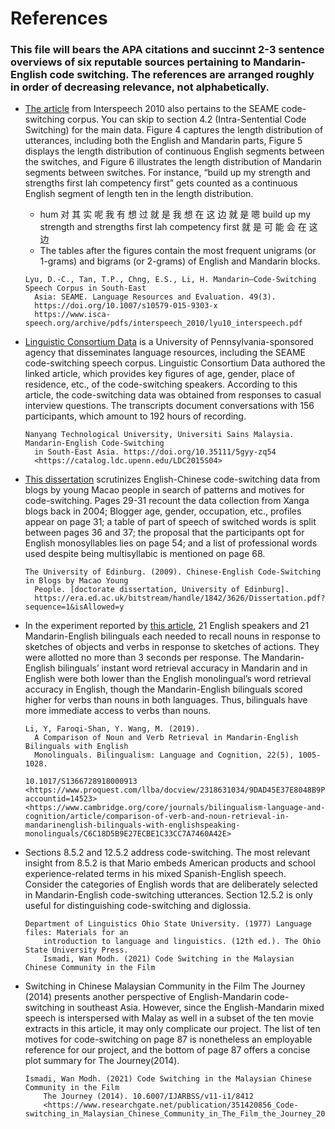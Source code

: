 # References
### This file will bears the APA citations and succinnt 2-3 sentence overviews of six reputable sources pertaining to Mandarin-English code switching. The references are arranged roughly in order of decreasing relevance, not alphabetically.

- [The article](https://www.isca-speech.org/archive/pdfs/interspeech_2010/lyu10_interspeech.pdf) from Interspeech 2010 also pertains to the SEAME code-switching corpus. You can skip to section 4.2 (Intra-Sentential Code Switching) for the main data. Figure 4 captures the length distribution of utterances, including both the English and Mandarin parts, Figure 5 displays the length distribution of continuous English  segments between the switches, and Figure 6 illustrates the length distribution of Mandarin segments between switches. For instance, “build up my strength and strengths first lah competency first” gets counted as a continuous English segment of length ten in the length distribution.
    - hum 对 其 实 呢 我 有 想 过 就 是 我 想 在 这 边 就 是 嗯 build up my strength and strengths first lah competency first 就 是 可 能 <v-noise> 会 在 这 边
    - The tables after the figures contain the most frequent unigrams (or 1-grams) and bigrams (or 2-grams) of English and Mandarin blocks. 
    ```
    Lyu, D.-C., Tan, T.P., Chng, E.S., Li, H. Mandarin–Code-Switching Speech Corpus in South-East 
      Asia: SEAME. Language Resources and Evaluation. 49(3). 
      https://doi.org/10.1007/s10579-015-9303-x 
      https://www.isca-speech.org/archive/pdfs/interspeech_2010/lyu10_interspeech.pdf
    ```
- [Linguistic Consortium Data](https://catalog.ldc.upenn.edu/LDC2015S04) is a University of Pennsylvania-sponsored agency that disseminates language resources, including the SEAME code-switching speech corpus. Linguistic Consortium Data authored the linked article, which provides key figures of age, gender, place of residence, etc., of the code-switching speakers. According to this article, the code-switching data was obtained from responses to casual interview questions. The transcripts document conversations with 156  participants, which amount to 192 hours of recording.
    ```
    Nanyang Technological University, Universiti Sains Malaysia. Mandarin-English Code-Switching 
      in South-East Asia. https://doi.org/10.35111/5gyy-zq54 
      <https://catalog.ldc.upenn.edu/LDC2015S04>
    ```

- [This dissertation](https://era.ed.ac.uk/bitstream/handle/1842/3626/Dissertation.pdf?sequence=1&isAllowed=y) scrutinizes English-Chinese code-switching data from blogs by young Macao people in search of patterns and motives for code-switching. Pages 29-31 recount the data collection from Xanga blogs back in 2004; Blogger age, gender, occupation, etc., profiles appear on page 31; a table of part of speech of switched words is split between pages 36 and 37; the proposal that the participants opt for English monosyllables lies on page 54; and a list of professional words used despite being multisyllabic is mentioned on page 68.
    ```
    The University of Edinburg. (2009). Chinese-English Code-Switching in Blogs by Macao Young 
      People. [doctorate dissertation, University of Edinburg]. 
      https://era.ed.ac.uk/bitstream/handle/1842/3626/Dissertation.pdf?sequence=1&isAllowed=y
    ```


- In the experiment reported by [this article](https://www.cambridge.org/core/journals/bilingualism-language-and-cognition/article/comparison-of-verb-and-noun-retrieval-in-mandarinenglish-bilinguals-with-englishspeaking-monolinguals/C6C18D5B9E27ECBE1C33CC7A7460A42E), 21 English speakers and 21 Mandarin-English bilinguals each needed to recall nouns in response to sketches of objects and verbs in response to sketches of actions. They were allotted no more than 3 seconds per response. The Mandarin-English bilinguals’ instant word retrieval accuracy in Mandarin and in English were both lower than the English monolingual’s word retrieval accuracy in English, though the Mandarin-English bilinguals scored higher for verbs than nouns in both languages. Thus, bilinguals have more immediate access to verbs than nouns.
    ```
    Li, Y, Faroqi-Shan, Y. Wang, M. (2019).
      A Comparison of Noun and Verb Retrieval in Mandarin-English Bilinguals with English 
      Monolinguals. Bilingualism: Language and Cognition, 22(5), 1005-1028. 

    10.1017/S1366728918000913
    <https://www.proquest.com/llba/docview/2318631034/9DAD45E37E8048B9PQ/4?accountid=14523>
    <https://www.cambridge.org/core/journals/bilingualism-language-and-cognition/article/comparison-of-verb-and-noun-retrieval-in-mandarinenglish-bilinguals-with-englishspeaking-monolinguals/C6C18D5B9E27ECBE1C33CC7A7460A42E>
    ```

- Sections 8.5.2 and 12.5.2 address code-switching. The most relevant insight from 8.5.2 is that Mario embeds American products and school experience-related terms in his mixed Spanish-English speech. Consider the categories of English words that are deliberately selected in Mandarin-English code-switching utterances. Section 12.5.2  is only useful for distinguishing code-switching and diglossia.
    ```
    Department of Linguistics Ohio State University. (1977) Language files: Materials for an 
        introduction to language and linguistics. (12th ed.). The Ohio State University Press.
        Ismadi, Wan Modh. (2021) Code Switching in the Malaysian Chinese Community in the Film 
    ```

- Switching in Chinese Malaysian Community in the Film The Journey (2014) presents another perspective of English-Mandarin code-switching in southeast Asia. However, since the English-Mandarin mixed speech is interspersed with Malay as well in a subset of the ten movie extracts in this article, it may only complicate our project. The list of ten motives for code-switching on page 87 is nonetheless an employable reference for our project, and the bottom of page 87 offers a concise plot summary for The Journey(2014).
    ```
    Ismadi, Wan Modh. (2021) Code Switching in the Malaysian Chinese Community in the Film 
        The Journey (2014). 10.6007/IJARBSS/v11-i1/8412
        <https://www.researchgate.net/publication/351420856_Code-switching_in_Malaysian_Chinese_Community_in_The_Film_the_Journey_2014>
    ```
